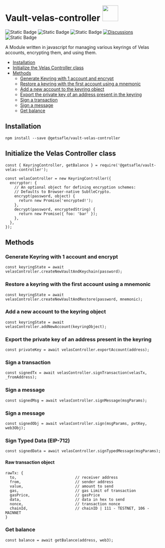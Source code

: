 # Vault-velas-controller <code><a href="https://www.docker.com/" target="_blank"><img height="50" src="https://velas.com/assets/img/logo.svg"></a></code>

<img alt="Static Badge" src="https://img.shields.io/badge/version-v1.2.0-blue">  <img alt="Static Badge" src="https://img.shields.io/badge/nvm-v6.0.6-red">  <img alt="Static Badge" src="https://img.shields.io/badge/License-MIT-green">   [![Discussions][discussions-badge]][discussions-link]
 <img alt="Static Badge" src="https://img.shields.io/badge/Velas_controller-documentation-purple">   

A Module written in javascript for managing various keyrings of Velas accounts, encrypting them, and using them.

- [Installation](#installation)
- [Initialize the Velas Controller class](#initialize-the-velas-controller-class)
- [Methods](#methods)
  - [Generate Keyring with 1 account and encrypt](#generate-keyring-with-1-account-and-encrypt)
  - [Restore a keyring with the first account using a mnemonic](#restore-a-keyring-with-the-first-account-using-a-mnemonic)
  - [Add a new account to the keyring object](#add-a-new-account-to-the-keyring-object)
  - [Export the private key of an address present in the keyring](#export-the-private-key-of-an-address-present-in-the-keyring)
  - [Sign a transaction](#sign-a-transaction)
  - [Sign a message](#sign-a-message)
  - [Get balance](#get-balance)


## Installation
```
npm install --save @getsafle/vault-velas-controller
```
## Initialize the Velas Controller class

```
const { KeyringController, getBalance } = require('@getsafle/vault-velas-controller');

const velasController = new KeyringController({
  encryptor: {
    // An optional object for defining encryption schemes:
    // Defaults to Browser-native SubtleCrypto.
    encrypt(password, object) {
      return new Promise('encrypted!');
    },
    decrypt(password, encryptedString) {
      return new Promise({ foo: 'bar' });
    },
  },
});
```

## Methods

### Generate Keyring with 1 account and encrypt

```
const keyringState = await velasController.createNewVaultAndKeychain(password);
```

### Restore a keyring with the first account using a mnemonic

```
const keyringState = await velasController.createNewVaultAndRestore(password, mnemonic);
```

### Add a new account to the keyring object

```
const keyringState = await velasController.addNewAccount(keyringObject);
```

### Export the private key of an address present in the keyring

```
const privateKey = await velasController.exportAccount(address);
```

### Sign a transaction

```
const signedTx = await velasController.signTransaction(velasTx, _fromAddress);
```

### Sign a message

```
const signedMsg = await velasController.signMessage(msgParams);
```

### Sign a message

```
const signedObj = await velasController.sign(msgParams, pvtKey, web3Obj);
```

### Sign Typed Data (EIP-712)

```
const signedData = await velasController.signTypedMessage(msgParams);
```

#### Raw transaction object

```
rawTx: {
  to,                          // receiver address
  from,                        // sender address
  value,                       // amount to send
  gas,                         // gas Limit of transaction
  gasPrice,                    // gasPrice
  data,                        // data in hex to send
  nonce,                       // transaction nonce
  chainId,                     // chainID | 111 - TESTNET, 106 - MAINNET
}
```

### Get balance

```
const balance = await getBalance(address, web3);
```
[discussions-badge]: https://img.shields.io/badge/Code_Quality-passing-rgba
[discussions-link]: https://github.com/getsafle/vault-polygon-controller/actions
